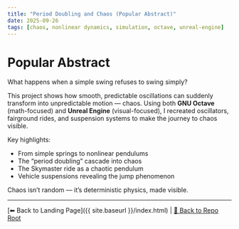 ```yaml
---
title: "Period Doubling and Chaos (Popular Abstract)"
date: 2025-09-26
tags: [chaos, nonlinear dynamics, simulation, octave, unreal-engine]
---
```


# Popular Abstract  

What happens when a simple swing refuses to swing simply?  

This project shows how smooth, predictable oscillations can suddenly transform into unpredictable motion — chaos. Using both **GNU Octave** (math-focused) and **Unreal Engine** (visual-focused), I recreated oscillators, fairground rides, and suspension systems to make the journey to chaos visible.  

Key highlights:  
- From simple springs to nonlinear pendulums  
- The “period doubling” cascade into chaos  
- The Skymaster ride as a chaotic pendulum  
- Vehicle suspensions revealing the jump phenomenon  

Chaos isn’t random — it’s deterministic physics, made visible.  

---

[⬅ Back to Landing Page]({{ site.baseurl }}/index.html) | [🔗 Back to Repo Root](https://github.com/oospakooysa/period-doubling)
